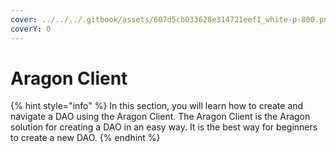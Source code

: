 ```yaml
---
cover: ../../../.gitbook/assets/607d5cb033628e314721eef1_white-p-800.png
coverY: 0
---
```


# Aragon Client

{% hint style="info" %}
In this section, you will learn how to create and navigate a DAO using the Aragon Client. The Aragon Client is the Aragon solution for creating a DAO in an easy way. It is the best way for beginners to create a new DAO.&#x20;
{% endhint %}
